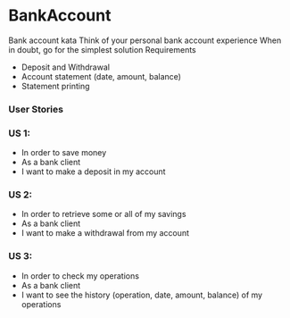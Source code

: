 # BankAccount


Bank account kata
Think of your personal bank account experience When in doubt, go for the simplest solution
Requirements
* Deposit and Withdrawal
* Account statement (date, amount, balance)
* Statement printing

### User Stories

### US 1:
  * In order to save money
  * As a bank client
  * I want to make a deposit in my account

### US 2:
* In order to retrieve some or all of my savings
* As a bank client
* I want to make a withdrawal from my account

### US 3:
* In order to check my operations
* As a bank client
* I want to see the history (operation, date, amount, balance) of my operations
